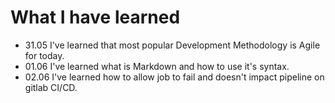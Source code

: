 # What I have learned #
- 31.05 I've learned that most popular Development Methodology is Agile for today.
- 01.06 I've learned what is Markdown and how to use it's syntax.
- 02.06 I've learned how to allow job to fail and doesn't impact pipeline on gitlab CI/CD.
